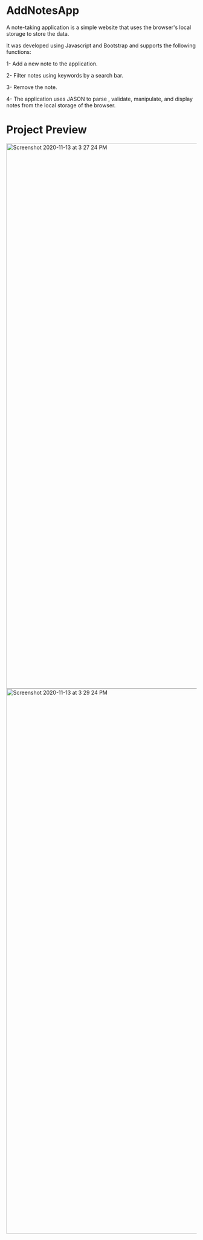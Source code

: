 # AddNotesApp
A note-taking application is a simple website that uses the browser's local storage to store the data.

It was developed using Javascript and Bootstrap and supports the following functions:

1- Add a new note to the application.

2- Filter notes using keywords by a search bar.

3- Remove the note.

4- The application uses JASON to parse , validate, manipulate, and display notes from the local storage of the browser.

# Project Preview
<img width="1440" alt="Screenshot 2020-11-13 at 3 27 24 PM" src="https://user-images.githubusercontent.com/54317009/99059988-5b91d100-25c5-11eb-94f7-e219fd9bbacc.png">
<img width="1440" alt="Screenshot 2020-11-13 at 3 29 24 PM" src="https://user-images.githubusercontent.com/54317009/99059997-62b8df00-25c5-11eb-850e-9ece660ebeea.png">
